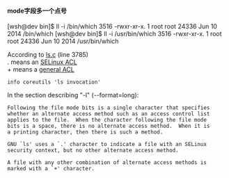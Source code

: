 #### mode字段多一个点号

  [wsh@dev bin]$ ll -i /bin/which
  3516 -rwxr-xr-x. 1 root root 24336 Jun 10  2014 /bin/which
  [wsh@dev bin]$ ll -i /usr/bin/which
  3516 -rwxr-xr-x. 1 root root 24336 Jun 10  2014 /usr/bin/which


According to [ls.c](http://git.savannah.gnu.org/cgit/coreutils.git/tree/src/ls.c?id=v8.21#n3785) (line 3785)  
\. means an [SELinux ACL](https://en.wikipedia.org/wiki/Security-Enhanced_Linux)  
\+ means a [general ACL](https://en.wikipedia.org/wiki/Access_control_list#Filesystem_ACLs)  


    info coreutils 'ls invocation'
    
In the section describing "-l" (--format=long):

    Following the file mode bits is a single character that specifies
    whether an alternate access method such as an access control list
    applies to the file.  When the character following the file mode
    bits is a space, there is no alternate access method.  When it is
    a printing character, then there is such a method.

    GNU `ls' uses a `.' character to indicate a file with an SELinux
    security context, but no other alternate access method.

    A file with any other combination of alternate access methods is
    marked with a `+' character.
